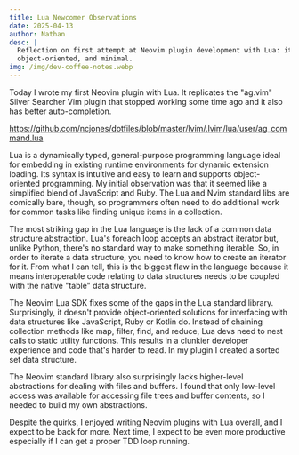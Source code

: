 ```yaml
---
title: Lua Newcomer Observations
date: 2025-04-13
author: Nathan
desc: |
  Reflection on first attempt at Neovim plugin development with Lua: it's fun,
  object-oriented, and minimal.
img: /img/dev-coffee-notes.webp
---
```


Today I wrote my first Neovim plugin with Lua. It replicates the "ag.vim"
Silver Searcher Vim plugin that stopped working some time ago and it also has
better auto-completion.

https://github.com/ncjones/dotfiles/blob/master/lvim/.lvim/lua/user/ag_command.lua

Lua is a dynamically typed, general-purpose programming language ideal for
embedding in existing runtime environments for dynamic extension loading. Its
syntax is intuitive and easy to learn and supports object-oriented programming.
My initial observation was that it seemed like a simplified blend of JavaScript
and Ruby. The Lua and Nvim standard libs are comically bare, though, so
programmers often need to do additional work for common tasks like finding
unique items in a collection.

The most striking gap in the Lua language is the lack of a common data
structure abstraction. Lua's foreach loop accepts an abstract iterator but,
unlike Python, there's no standard way to make something iterable. So, in order
to iterate a data structure, you need to know how to create an iterator for it.
From what I can tell, this is the biggest flaw in the language because it means
interoperable code relating to data structures needs to be coupled with the
native "table" data structure.

The Neovim Lua SDK fixes some of the gaps in the Lua standard library.
Surprisingly, it doesn't provide object-oriented solutions for interfacing with
data structures like JavaScript, Ruby or Kotlin do. Instead of chaining
collection methods like map, filter, find, and reduce, Lua devs need to nest
calls to static utility functions. This results in a clunkier developer
experience and code that's harder to read. In my plugin I created a sorted set
data structure.

The Neovim standard library also surprisingly lacks higher-level abstractions
for dealing with files and buffers. I found that only low-level access was
available for accessing file trees and buffer contents, so I needed to build my
own abstractions.

Despite the quirks, I enjoyed writing Neovim plugins with Lua overall, and I
expect to be back for more. Next time, I expect to be even more productive
especially if I can get a proper TDD loop running.
